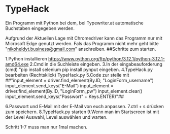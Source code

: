 # TypeHack
Ein Programm mit Python bei dem, bei Typewriter.at automatische Buchstaben eingegeben werden.

Aufgrund der Aktuellen Lage mit Chromedriver kann das Programm nur mit Microsoft Edge genutzt werden. Fals das Programm nicht mehr geht bitte "nikoheldyt.business@gmail.com" anschreiben. ##Schritte zum starten.


1.Python installieren https://www.python.org/ftp/python/3.12.1/python-3.12.1-amd64.exe
2.Cmd in die Suchleiste eingeben. 
3.In der eingabeauforderung (cmd) "pip install selenium pip install pynput eingeben.
4.TypeHack.py bearbeiten (Rechtsklick) TypeHack.py
5.Code zur stelle mit ##"input_element = driver.find_element(By.ID, "LoginForm_username") input_element.send_keys("E-Mail")
input_element = driver.find_element(By.ID, "LoginForm_pw") input_element.clear() input_element.send_keys("Passwort" + Keys.ENTER)"##

6.Passwort und E-Mail mit der E-Mail von euch anpassen.
7.ctrl + s drücken zum speichern.
8.TypeHack.py starten
9.Wenn man im Startscreen ist mit der Level Auswahl, Level auswählen und warten.

Schritt 1-7 muss man nur 1mal machen.

